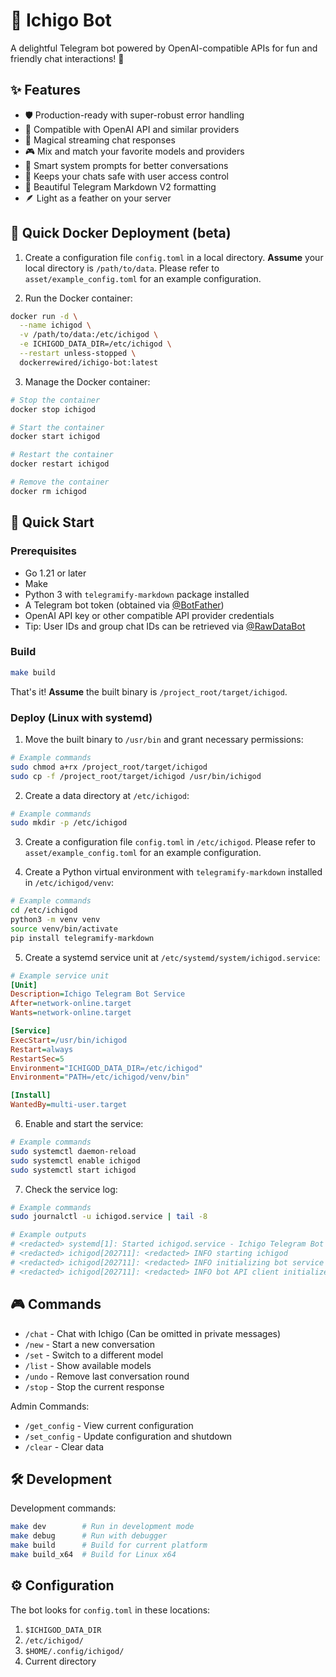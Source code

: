 # 🍓 Ichigo Bot

A delightful Telegram bot powered by OpenAI-compatible APIs for fun and friendly chat interactions! 🌟

## ✨ Features

- 🛡️ Production-ready with super-robust error handling
- 🤖 Compatible with OpenAI API and similar providers
- 💫 Magical streaming chat responses
- 🎮 Mix and match your favorite models and providers
- 🎯 Smart system prompts for better conversations
- 🔐 Keeps your chats safe with user access control
- 📝 Beautiful Telegram Markdown V2 formatting
- 🪶 Light as a feather on your server

## 🐳 Quick Docker Deployment (beta)

1. Create a configuration file `config.toml` in a local directory. **Assume** your local directory is `/path/to/data`. Please refer to `asset/example_config.toml` for an example configuration.

2. Run the Docker container:
```bash
docker run -d \
  --name ichigod \
  -v /path/to/data:/etc/ichigod \
  -e ICHIGOD_DATA_DIR=/etc/ichigod \
  --restart unless-stopped \
  dockerrewired/ichigo-bot:latest
```

3. Manage the Docker container:
```bash
# Stop the container
docker stop ichigod

# Start the container
docker start ichigod

# Restart the container
docker restart ichigod

# Remove the container
docker rm ichigod
```

## 🚀 Quick Start

### Prerequisites

- Go 1.21 or later
- Make
- Python 3 with `telegramify-markdown` package installed
- A Telegram bot token (obtained via [@BotFather](https://t.me/BotFather))
- OpenAI API key or other compatible API provider credentials
- Tip: User IDs and group chat IDs can be retrieved via [@RawDataBot](https://t.me/RawDataBot)

### Build

```bash
make build
```
That's it! **Assume** the built binary is `/project_root/target/ichigod`.

### Deploy (Linux with systemd)

1. Move the built binary to `/usr/bin` and grant necessary permissions:
```bash
# Example commands
sudo chmod a+rx /project_root/target/ichigod
sudo cp -f /project_root/target/ichigod /usr/bin/ichigod
```

2. Create a data directory at `/etc/ichigod`:
```bash
# Example commands
sudo mkdir -p /etc/ichigod
```

3. Create a configuration file `config.toml` in `/etc/ichigod`. Please refer to `asset/example_config.toml` for an example configuration.

4. Create a Python virtual environment with `telegramify-markdown` installed in `/etc/ichigod/venv`:
```bash
# Example commands
cd /etc/ichigod
python3 -m venv venv
source venv/bin/activate
pip install telegramify-markdown
```

5. Create a systemd service unit at `/etc/systemd/system/ichigod.service`:
```ini
# Example service unit
[Unit]
Description=Ichigo Telegram Bot Service
After=network-online.target
Wants=network-online.target

[Service]
ExecStart=/usr/bin/ichigod
Restart=always
RestartSec=5
Environment="ICHIGOD_DATA_DIR=/etc/ichigod"
Environment="PATH=/etc/ichigod/venv/bin"

[Install]
WantedBy=multi-user.target
```

6. Enable and start the service:
```bash
# Example commands
sudo systemctl daemon-reload
sudo systemctl enable ichigod
sudo systemctl start ichigod
```

7. Check the service log:
```bash
# Example commands
sudo journalctl -u ichigod.service | tail -8

# Example outputs
# <redacted> systemd[1]: Started ichigod.service - Ichigo Telegram Bot Service.
# <redacted> ichigod[202711]: <redacted> INFO starting ichigod
# <redacted> ichigod[202711]: <redacted> INFO initializing bot service
# <redacted> ichigod[202711]: <redacted> INFO bot API client initialized username=<redacted> debug_mode=false
```

## 🎮 Commands

- `/chat` - Chat with Ichigo (Can be omitted in private messages)
- `/new` - Start a new conversation
- `/set` - Switch to a different model
- `/list` - Show available models
- `/undo` - Remove last conversation round
- `/stop` - Stop the current response

Admin Commands:
- `/get_config` - View current configuration
- `/set_config` - Update configuration and shutdown
- `/clear` - Clear data

## 🛠️ Development

Development commands:
```bash
make dev        # Run in development mode
make debug      # Run with debugger
make build      # Build for current platform
make build_x64  # Build for Linux x64
```

## ⚙️ Configuration

The bot looks for `config.toml` in these locations:
1. `$ICHIGOD_DATA_DIR`
2. `/etc/ichigod/`
3. `$HOME/.config/ichigod/`
4. Current directory
